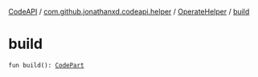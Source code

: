 [CodeAPI](../../index.md) / [com.github.jonathanxd.codeapi.helper](../index.md) / [OperateHelper](index.md) / [build](.)

# build

`fun build(): `[`CodePart`](../../com.github.jonathanxd.codeapi/-code-part/index.md)